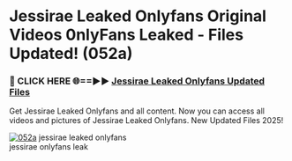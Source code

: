 # Jessirae Leaked Onlyfans Original Videos 0nlyFans Leaked - Files Updated! (052a)

<h3>🔴 CLICK HERE 🌐==►► <a href="https://tinyurl.com/2jnfzry5" rel="nofollow">Jessirae Leaked Onlyfans Updated Files</a></h3>

Get Jessirae Leaked Onlyfans and all content. Now you can access all videos and pictures of Jessirae Leaked Onlyfans. New Updated Files 2025!

[![052a](https://i.imgur.com/GyGTBgg.gif)](https://tinyurl.com/2jnfzry5)
jessirae leaked onlyfans<br>
jessirae onlyfans leak